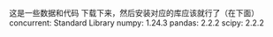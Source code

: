 这是一些数据和代码
下载下来，然后安装对应的库应该就行了（在下面）
concurrent: Standard Library
numpy: 1.24.3
pandas: 2.2.2
scipy: 2.2.2
